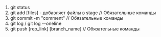 1. git status
2. git add [files] - добавляет файлы в stage // Обязательные команды
3. git commit -m "comment" // Обязательные команды
4. git log / git log --oneline
5. git push [rep_link] [branch_name] // Обязательные команды

